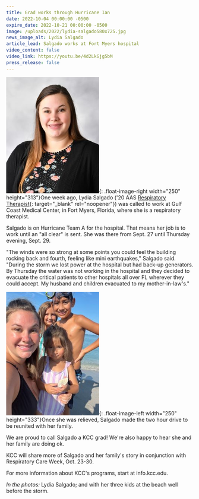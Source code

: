 ```yaml
---
title: Grad works through Hurricane Ian
date: 2022-10-04 00:00:00 -0500
expire_date: 2022-10-21 00:00:00 -0500
image: /uploads/2022/lydia-salgado580x725.jpg
news_image_alt: Lydia Salgado
article_lead: Salgado works at Fort Myers hospital
video_content: false
video_link: https://youtu.be/4d2LkGjg5bM
press_release: false
---
```

![](/uploads/2022/lydia-salgado250x313.jpg){: .float-image-right width="250" height="313"}One week ago, Lydia Salgado ('20 AAS [Respiratory Therapist](https://kcc.smartcatalogiq.com/en/2022-2023/academic-catalog/programs-of-study-by-area/health-careers/respiratory-therapist-aas/){: target="_blank" rel="noopener"}) was called to work at Gulf Coast Medical Center, in Fort Myers, Florida, where she is a respiratory therapist.

Salgado is on Hurricane Team A for the hospital. That means her job is to work until an "all clear" is sent. She was there from Sept. 27 until Thursday evening, Sept. 29.

"The winds were so strong at some points you could feel the building rocking back and fourth, feeling like mini earthquakes," Salgado said. "During the storm we lost power at the hospital but had back-up generators. By Thursday the water was not working in the hospital and they decided to evacuate the critical patients to other hospitals all over FL wherever they could accept. My husband and children evacuated to my mother-in-law's."

![](/uploads/2022/salgado-with-kids250x333.jpg){: .float-image-left width="250" height="333"}Once she was relieved, Salgado made the two hour drive to be reunited with her family.

We are proud to call Salgado a KCC grad\! We're also happy to hear she and her family are doing ok.

KCC will share more of Salgado and her family's story in conjunction with Respiratory Care Week, Oct. 23-30.&nbsp;

For more information about KCC's programs, start at info.kcc.edu.

*In the photos:* Lydia Salgado; and with her three kids at the beach well before the storm.

&nbsp;